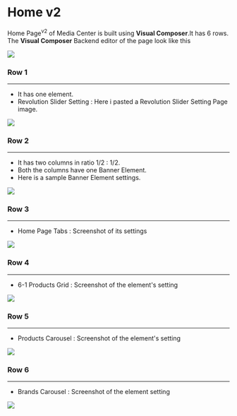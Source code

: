 # Home v2

Home Page<sup>v2</sup> of Media Center is built using **Visual Composer**.It has 6 rows. The **Visual Composer** Backend editor of the page look like this

![](https://raw.githubusercontent.com/ibndawood/mcwpdoc/master/assets/images/homev2.png)

### Row 1
---
* It has one element.
* Revolution Slider Setting : Here i pasted a Revolution Slider Setting Page image.

![](https://raw.githubusercontent.com/ibndawood/mcwpdoc/master/assets/images/homev1-revolution-slider-setting.png)

### Row 2
---
* It has two columns in ratio 1/2 : 1/2.
* Both the columns have one Banner Element.
* Here is a sample Banner Element settings.

![](https://raw.githubusercontent.com/ibndawood/mcwpdoc/master/assets/images/homev1-banner-setting.png)

### Row 3
---
* Home Page Tabs : Screenshot of its settings

![](https://raw.githubusercontent.com/ibndawood/mcwpdoc/master/assets/images/homev1-homePgTab-setting.png.png)

### Row 4
---
* 6-1 Products Grid : Screenshot of the element's setting

![](https://raw.githubusercontent.com/ibndawood/mcwpdoc/master/assets/images/vc-6-1-product-grid-setting.png)

### Row 5
---
* Products Carousel : Screenshot of the element's setting

![](https://raw.githubusercontent.com/ibndawood/mcwpdoc/master/assets/images/vc-ProductsCarousel-setting..png)

### Row 6
---
* Brands Carousel : Screenshot of the element setting

![](https://raw.githubusercontent.com/ibndawood/mcwpdoc/master/assets/images/vc-brand-carousel-settings.png)


